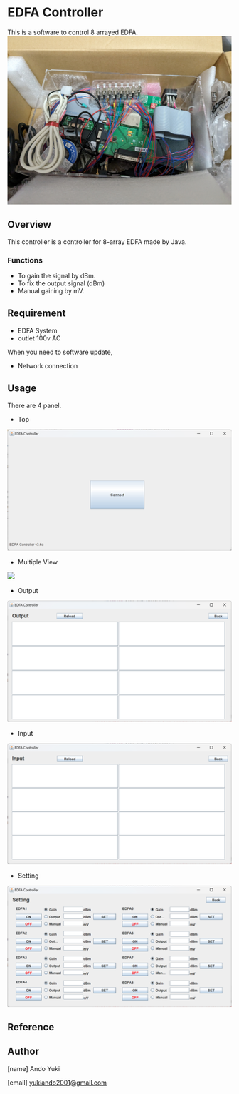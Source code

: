 # EDFA Controller
This is a software to control 8 arrayed EDFA.
<img src=img/EDFA.jpg>
## Overview
 This controller is a controller for 8-array EDFA made by Java.
 
### Functions
 * To gain the signal by dBm.
 * To fix the output signal (dBm) 
 * Manual gaining by mV.
 
## Requirement
 * EDFA System
 * outlet 100v AC
 
 When you need to software update,
 * Network connection

## Usage
 There are 4 panel.
 
 * Top
<img src=img/top.png>

 * Multiple View
<img src=img/multipleOutput.png>
 
 * Output
<img src=img/output.png>

 * Input
<img src=img/input.png>

 * Setting
<img src=img/setting.png>

## Reference

## Author
[name] Ando Yuki

[email] yukiando2001@gmail.com